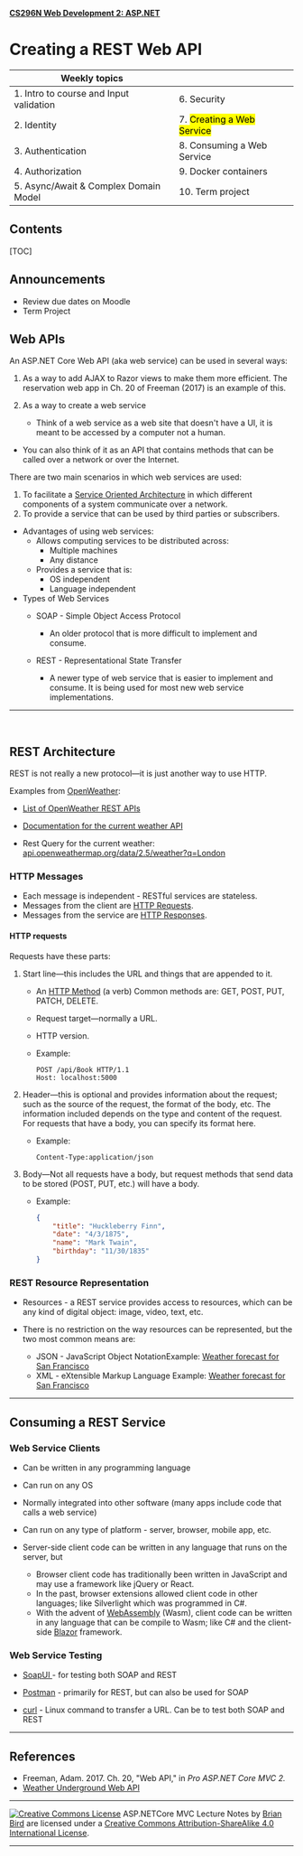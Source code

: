 **[CS296N Web Development 2: ASP.NET](file:///data/brian/repos/CS296N-CourseMaterials/index.html)**

# Creating a REST Web API



| Weekly topics                           |                                        |
| --------------------------------------- | -------------------------------------- |
| 1. Intro to course and Input validation | 6. Security                            |
| 2. Identity                             | 7. <mark>Creating a Web Service</mark> |
| 3. Authentication                       | 8. Consuming a Web Service             |
| 4. Authorization                        | 9. Docker containers                   |
| 5. Async/Await & Complex Domain Model   | 10. Term project                       |

## 

## Contents

[TOC]

## Announcements

- Review due dates on Moodle
- Term Project



## Web APIs


An ASP.NET Core Web API (aka web service) can be used in several ways: 	

1. As a way to add AJAX to Razor views to make them more efficient.
    The reservation web app in Ch. 20 of Freeman (2017) is an example of this.

2. As a way to create a web service

   - Think of a web service as a web site that doesn't have a UI, it is meant to be accessed by a computer not a human. 
- You can also think of it as an API that contains methods that can be called over a network or over the Internet. 		
  

There are two main scenarios in which web services are used: 		

1. To facilitate a [Service Oriented Architecture](https://en.wikipedia.org/wiki/Service-oriented_architecture) in which different components of a system communicate over a network.
2. To provide a service that can be used by third parties or subscribers.

- Advantages of using web services: 		
  - Allows computing services to be distributed across: 			
    - Multiple machines
    - Any distance
  - Provides a service that is: 			
    - OS independent
    - Language independent
- Types of Web Services 		
  - SOAP - Simple Object Access Protocol 			
    
    - An older protocol that is more difficult to implement and consume.
    
  - REST - Representational State Transfer 			
    
    - A newer type of web service that is easier to implement and consume. It is being used for most new web service implementations.
    
------

​    

## REST Architecture

REST is not really a new protocol&mdash;it is just another way to use HTTP.

Examples from [OpenWeather](https://openweathermap.org):

-  [List of OpenWeather REST APIs](https://openweathermap.org/api)
  
- [Documentation for the current weather API](https://openweathermap.org/current)
  
- Rest Query for the current weather:
  [api.openweathermap.org/data/2.5/weather?q=London](http://samples.openweathermap.org/data/2.5/weather?q=London,uk&appid=b6907d289e10d714a6e88b30761fae22)

###   HTTP Messages


- Each message is independent - RESTful services are stateless.
- Messages from the client are [HTTP Requests](https://en.wikipedia.org/wiki/Hypertext_Transfer_Protocol#Request_message). 
- Messages from the service are [HTTP Responses](https://en.wikipedia.org/wiki/Hypertext_Transfer_Protocol#Response_message).

#### HTTP requests
Requests have these parts:

  1. Start line&mdash;this includes the URL and things that are appended to it.

     - An [HTTP Method](https://developer.mozilla.org/en-US/docs/Web/HTTP/Methods) (a verb)
       Common methods are: GET, POST, PUT, PATCH, DELETE.

     - Request target&mdash;normally a URL.

     - HTTP version.

     - Example: 

       ```http
       POST /api/Book HTTP/1.1
       Host: localhost:5000
       ```

  2. Header&mdash;this is optional and provides information about the request; such as the source of the request, the format of the body, etc. The information included depends on the type and content of the request. For requests that have a body, you can specify its format here.

     - Example: 

       ```http
       Content-Type:application/json
       ```

  3. Body&mdash;Not all requests have a body, but request methods that send data to be stored (POST, PUT, etc.) will have a body.

     - Example:

       ```json
       {
           "title": "Huckleberry Finn",
           "date": "4/3/1875",
           "name": "Mark Twain",
           "birthday": "11/30/1835"
       }
       ```


### REST Resource Representation

-  Resources - a REST service provides access to resources, which can be any kind of digital object: image, video, text, etc.

-  There is no restriction on the way resources can be represented, but the two most common means are:

   - JSON - JavaScript Object NotationExample:
     [Weather forecast for San Francisco](San_Francisco.json)
   - XML - eXtensible Markup Language
     Example:
     [Weather forecast for San Francisco](San_Francisco.xml)

------



## Consuming a REST Service

### Web Service Clients

- Can be written in any programming language

- Can run on any OS

- Normally integrated into other software (many apps include code that calls a web service)

- Can run on any type of platform - server, browser, mobile app, etc. 

- Server-side client code can be written in any language that runs on the server, but
  - Browser client code has traditionally been written in JavaScript and may use a framework like jQuery or React.
  - In the past, browser extensions allowed client code in other languages; like Silverlight which was programmed in C#.
  - With the advent of [WebAssembly](https://webassembly.org/) (Wasm), client code can be written in any language that can be compile to Wasm; like C# and the client-side [Blazor](https://dotnet.microsoft.com/apps/aspnet/web-apps/blazor) framework.

### Web Service Testing

- [SoapUI ](https://www.soapui.org) - for testing both SOAP and REST
  
- [Postman](https://www.getpostman.com) - primarily for REST, but can also be used for SOAP
- [curl](http://manpages.ubuntu.com/manpages/trusty/en/man1/curl.1.html) - Linux command to transfer a URL. Can be to test both SOAP and REST 

------

## References

- Freeman, Adam. 2017. Ch. 20, "Web API," in *Pro ASP.NET Core MVC 2.* 
- [Weather Underground Web API](https://www.wunderground.com/weather/api/d/docs)

------

[![Creative Commons License](https://i.creativecommons.org/l/by-sa/4.0/88x31.png)](http://creativecommons.org/licenses/by-sa/4.0/)
ASP.NETCore MVC Lecture Notes by [Brian Bird](https://profbird.dev) are licensed under a [Creative Commons Attribution-ShareAlike 4.0 International License](http://creativecommons.org/licenses/by-sa/4.0/).

------

